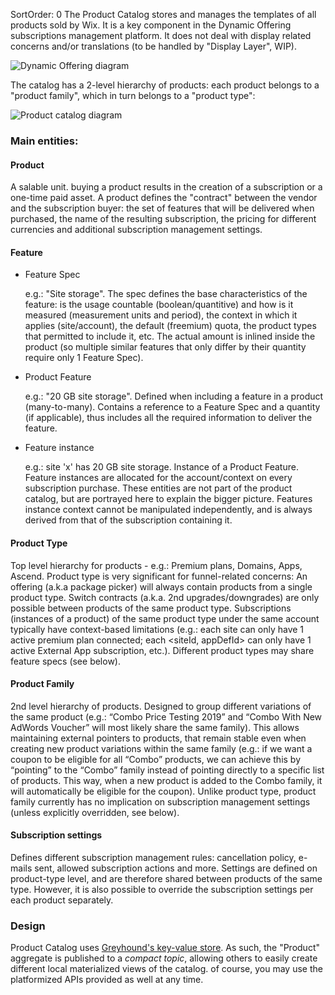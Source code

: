 SortOrder: 0
The Product Catalog stores and manages the templates of all products sold by Wix.
It is a key component in the Dynamic Offering subscriptions management platform.
It does not deal with display related concerns and/or translations (to be handled by "Display Layer", WIP).

![Dynamic Offering diagram](dynamic-offering.png)

The catalog has a 2-level hierarchy of products: each product belongs to a "product family", which in turn belongs to a "product type":

![Product catalog diagram](product-catalog-color.png)

### Main entities:

#### Product

A salable unit. buying a product results in the creation of a subscription or a one-time paid asset.
A product defines the "contract" between the vendor and the subscription buyer: the set of features that will be delivered when purchased, the name of the resulting subscription, the pricing for different currencies and additional subscription management settings.
    
#### Feature
* Feature Spec
    
    e.g.: "Site storage".
    The spec defines the base characteristics of the feature: is the usage countable (boolean/quantitive) and how is it measured (measurement units and period), the context in which it applies (site/account), the default (freemium) quota, the product types that permitted to include it, etc.
    The actual amount is inlined inside the product (so multiple similar features that only differ by their quantity require only 1 Feature Spec).

* Product Feature
    
    e.g.: "20 GB site storage".
    Defined when including a feature in a product (many-to-many).
    Contains a reference to a Feature Spec and a quantity (if applicable), thus includes all the required information to deliver the feature.   

* Feature instance
    
    e.g.: site 'x' has 20 GB site storage.
    Instance of a Product Feature.
    Feature instances are allocated for the account/context on every subscription purchase.
    These entities are not part of the product catalog, but are portrayed here to explain the bigger picture. Features instance context cannot be manipulated independently, and is always derived from that of the subscription containing it. 
        
#### Product Type

 Top level hierarchy for products - e.g.: Premium plans, Domains, Apps, Ascend.
 Product type is very significant for funnel-related concerns: An offering (a.k.a package picker) will always contain products from a single product type. Switch contracts (a.k.a. 2nd upgrades/downgrades) are only possible between products of the same product type.
 Subscriptions (instances of a product) of the same product type under the same account typically have context-based limitations (e.g.: each site can only have 1 active premium plan connected; each <siteId, appDefId> can only have 1 active External App subscription, etc.).
 Different product types may share feature specs (see below).

#### Product Family
     
2nd level hierarchy of products. Designed to group different variations of the same product (e.g.: “Combo Price Testing 2019” and “Combo With New AdWords Voucher” will most likely share the same family).
This allows maintaining external pointers to products, that remain stable even when creating new product variations within the same family (e.g.: if we want a coupon to be eligible for all “Combo” products, we can achieve this by “pointing” to the “Combo” family instead of pointing directly to a specific list of products. This way, when a new product is added to the Combo family, it will automatically be eligible for the coupon).
Unlike product type, product family currently has no implication on subscription management settings (unless explicitly overridden, see below).

 
#### Subscription settings

Defines different subscription management rules: cancellation policy, e-mails sent, allowed subscription actions and more.
Settings are defined on product-type level, and are therefore shared between products of the same type. However, it is also possible to override the subscription settings per each product separately.

### Design

Product Catalog uses [Greyhound's key-value store](https://github.com/wix-private/server-infra/blob/master/iptf/greyhound/greyhound-state).
As such, the "Product" aggregate is published to a _compact topic_, allowing others to easily create different local materialized views of the catalog.
of course, you may use the platformized APIs provided as well at any time. 
